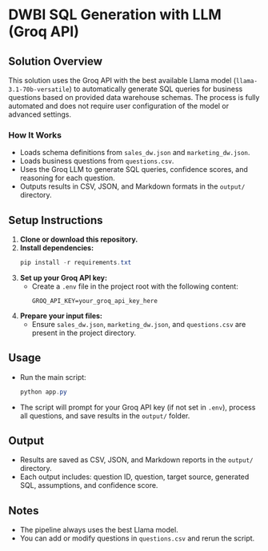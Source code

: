 # DWBI SQL Generation with LLM (Groq API)

## Solution Overview
This solution uses the Groq API with the best available Llama model (`llama-3.1-70b-versatile`) to automatically generate SQL queries for business questions based on provided data warehouse schemas. The process is fully automated and does not require user configuration of the model or advanced settings.

### How It Works
- Loads schema definitions from `sales_dw.json` and `marketing_dw.json`.
- Loads business questions from `questions.csv`.
- Uses the Groq LLM to generate SQL queries, confidence scores, and reasoning for each question.
- Outputs results in CSV, JSON, and Markdown formats in the `output/` directory.

## Setup Instructions

1. **Clone or download this repository.**
2. **Install dependencies:**
   ```powershell
   pip install -r requirements.txt
   ```
3. **Set up your Groq API key:**
   - Create a `.env` file in the project root with the following content:
     ```env
     GROQ_API_KEY=your_groq_api_key_here
     ```
4. **Prepare your input files:**
   - Ensure `sales_dw.json`, `marketing_dw.json`, and `questions.csv` are present in the project directory.

## Usage
- Run the main script:
  ```powershell
  python app.py
  ```
- The script will prompt for your Groq API key (if not set in `.env`), process all questions, and save results in the `output/` folder.

## Output
- Results are saved as CSV, JSON, and Markdown reports in the `output/` directory.
- Each output includes: question ID, question, target source, generated SQL, assumptions, and confidence score.

## Notes
- The pipeline always uses the best Llama model.
- You can add or modify questions in `questions.csv` and rerun the script.
